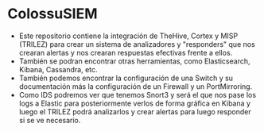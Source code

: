# ColossuSIEM
- Este repositorio contiene la integración de TheHive, Cortex y MISP (TRILEZ) para crear un sistema de analizadores y "responders" que nos crearan alertas y nos crearan respuestas efectivas frente a ellos.
- También se podran encontrar otras herramientas, como Elasticsearch, Kibana, Cassandra, etc.
- También podemos encontrar la configuración de una Switch y su documentación más la configuración de un Firewall y un PortMirroring.
- Como IDS podremos ver que tenemos Snort3 y será el que nos pase los logs a Elastic para posteriormente verlos de forma gráfica en Kibana y luego el TRILEZ podrá analizarlos y crear alertas para luego responder si se ve necesario.
